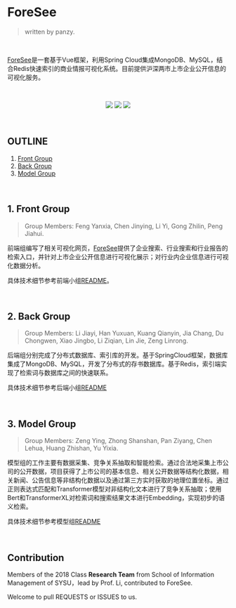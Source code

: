 # ForeSee
> written by panzy.

<br>

[ForeSee](http://180.76.249.27/weibo/foresee/vue_project_08/index.html#/)是一套基于Vue框架，利用Spring Cloud集成MongoDB、MySQL，结合Redis快速索引的商业情报可视化系统。目前提供沪深两市上市企业公开信息的可视化服务。

<br>

<p align="center">
  <img src="https://img.shields.io/badge/release-1.0-red"/>
  <img src = "https://img.shields.io/badge/language-python-blue.svg">
<img src = "https://img.shields.io/badge/language-Java-green.svg">
</p>

<br>

## OUTLINE
1. [Front Group](#front)
2. [Back Group](#back)
3. [Model Group](#model)

<br>

## <span id = "front">1. Front Group</span>

> Group Members: Feng Yanxia, Chen Jinying, Li Yi, Gong Zhilin, Peng Jiahui.

前端组编写了相关可视化网页，[ForeSee](http://180.76.249.27/weibo/foresee/vue_project_08/index.html#/)提供了企业搜索、行业搜索和行业报告的检索入口，并针对上市企业公开信息进行可视化展示；对行业内企业信息进行可视化数据分析。

具体技术细节参考前端小组[README](FrontEnd)。

<br>

## <span id = "back">2. Back Group</span>

> Group Members: Li Jiayi, Han Yuxuan, Kuang Qianyin, Jia Chang, Du Chongwen, Xiao Jingbo, Li Ziqian, Lin Jie, Zeng Linrong.

后端组分别完成了分布式数据库、索引库的开发。基于SpringCloud框架，数据库集成了MongoDB、MySQL，开发了分布式的存书数据库。基于Redis，索引端实现了检索词与数据库之间的快速联系。

具体技术细节参考后端小组[README](BackEnd)

<br>

## <span id = "model">3. Model Group</span>

> Group Members: Zeng Ying, Zhong Shanshan, Pan Ziyang, Chen Lehua, Huang Zhishan, Yu Yixia.

模型组的工作主要有数据采集、竞争关系抽取和智能检索。通过合法地采集上市公司的公开数据，项目获得了上市公司的基本信息、相关公开数据等结构化数据，相关新闻、公告信息等非结构化数据以及通过第三方实时获取的地理位置坐标。通过正则表达式匹配和Transformer模型对非结构化文本进行了竞争关系抽取；使用Bert和TransformerXL对检索词和搜索结果文本进行Embedding，实现初步的语义检索。

具体技术细节参考模型组[README](Model)

<br>

## Contribution
Members of the 2018 Class **Research Team** from School of Information Management of SYSU，lead by Prof. Li, contributed to ForeSee.

Welcome to pull REQUESTS or ISSUES to us.